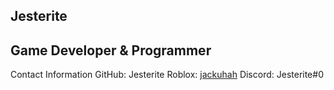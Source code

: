 ## Jesterite

## Game Developer & Programmer

Contact Information
GitHub: Jesterite
Roblox: [jackuhah](https://www.roblox.com/users/617237907/profile)
Discord: Jesterite#0

<!--
**Jesterite/Jesterite** is a ✨ _special_ ✨ repository because its `README.md` (this file) appears on your GitHub profile.

Here are some ideas to get you started:

- 🔭 I’m currently working on ...
- 🌱 I’m currently learning ...
- 👯 I’m looking to collaborate on ...
- 🤔 I’m looking for help with ...
- 💬 Ask me about ...
- 📫 How to reach me: ...
- 😄 Pronouns: ...
- ⚡ Fun fact: ...
-->
